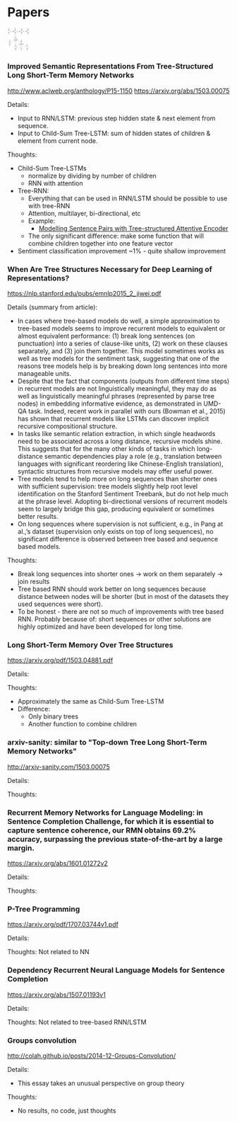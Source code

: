 # Papers

<img src="lstm_tree_lstm.png" alt="Drawing" style="width: 50px;"/>

### Improved Semantic Representations From Tree-Structured Long Short-Term Memory Networks

http://www.aclweb.org/anthology/P15-1150
https://arxiv.org/abs/1503.00075

Details:
* Input to RNN/LSTM: previous step hidden state & next element from sequence.
* Input to Child-Sum Tree-LSTM: sum of hidden states of children & element from current node.


Thoughts:
* Child-Sum Tree-LSTMs
  * normalize by dividing by number of children
  * RNN with attention
* Tree-RNN:
  * Everything that can be used in RNN/LSTM should be possible to use with tree-RNN
  * Attention, multilayer, bi-directional, etc
  * Example:
    * [Modelling Sentence Pairs with Tree-structured Attentive Encoder](https://arxiv.org/abs/1610.02806v1)
  * The only significant difference: make some function that will combine children together into one feature vector
* Sentiment classification improvement ~1% - quite shallow improvement


### When Are Tree Structures Necessary for Deep Learning of Representations?

https://nlp.stanford.edu/pubs/emnlp2015_2_jiwei.pdf

Details (summary from article):
* In cases where tree-based models do well, a simple approximation to tree-based models seems to improve recurrent models to equivalent or almost equivalent performance: (1) break long sentences (on punctuation) into a series of clause-like units, (2) work on these clauses separately, and (3) join them together. This model sometimes works as well as tree models for the sentiment task, suggesting that one of the reasons tree models help is by breaking down long sentences into more manageable units.
* Despite that the fact that components (outputs from different time steps) in recurrent models are not linguistically meaningful, they may do as well as linguistically meaningful phrases (represented by parse tree nodes) in embedding informative evidence, as demonstrated in UMD-QA task. Indeed, recent work in parallel with ours (Bowman et al., 2015) has shown that recurrent models like LSTMs can discover implicit recursive compositional structure.
* In tasks like semantic relation extraction, in which single headwords need to be associated across a long distance, recursive models shine. This suggests that for the many other kinds of tasks in which long-distance semantic dependencies play a role (e.g., translation between languages with significant reordering like Chinese-English translation), syntactic structures from recursive models may offer useful power.
* Tree models tend to help more on long sequences than shorter ones with sufficient supervision: tree models slightly help root level identification on the Stanford Sentiment Treebank, but do not help much at the phrase level. Adopting bi-directional versions of recurrent models seem to largely bridge this gap, producing equivalent or sometimes better results.
* On long sequences where supervision is not sufficient, e.g., in Pang at al.,’s dataset (supervision only exists on top of long sequences), no significant difference is observed between tree based and sequence based models.

Thoughts:
* Break long sequences into shorter ones -> work on them separately -> join results
* Tree based RNN should work better on long sequences because distance between nodes will be shorter (but in most of the datasets they used sequences were short).
* To be honest - there are not so much of improvements with tree based RNN. Probably because of: short sequences or other solutions are highly optimized and have been developed for long time.

### Long Short-Term Memory Over Tree Structures
https://arxiv.org/pdf/1503.04881.pdf

Details:

Thoughts:
* Approximately the same as Child-Sum Tree-LSTM
* Difference:
  * Only binary trees
  * Another function to combine children

### arxiv-sanity: similar to "Top-down Tree Long Short-Term Memory Networks"
http://arxiv-sanity.com/1503.00075

Details:

Thoughts:
### Recurrent Memory Networks for Language Modeling: in Sentence Completion Challenge, for which it is essential to capture sentence coherence, our RMN obtains 69.2% accuracy, surpassing the previous state-of-the-art by a large margin.
https://arxiv.org/abs/1601.01272v2

Details:

Thoughts:
### P-Tree Programming
https://arxiv.org/pdf/1707.03744v1.pdf

Details:

Thoughts:
Not related to NN
### Dependency Recurrent Neural Language Models for Sentence Completion
https://arxiv.org/abs/1507.01193v1

Details:

Thoughts:
Not related to tree-based RNN/LSTM
### Groups convolution
http://colah.github.io/posts/2014-12-Groups-Convolution/

Details:
* This essay takes an unusual perspective on group theory

Thoughts:
* No results, no code, just thoughts


